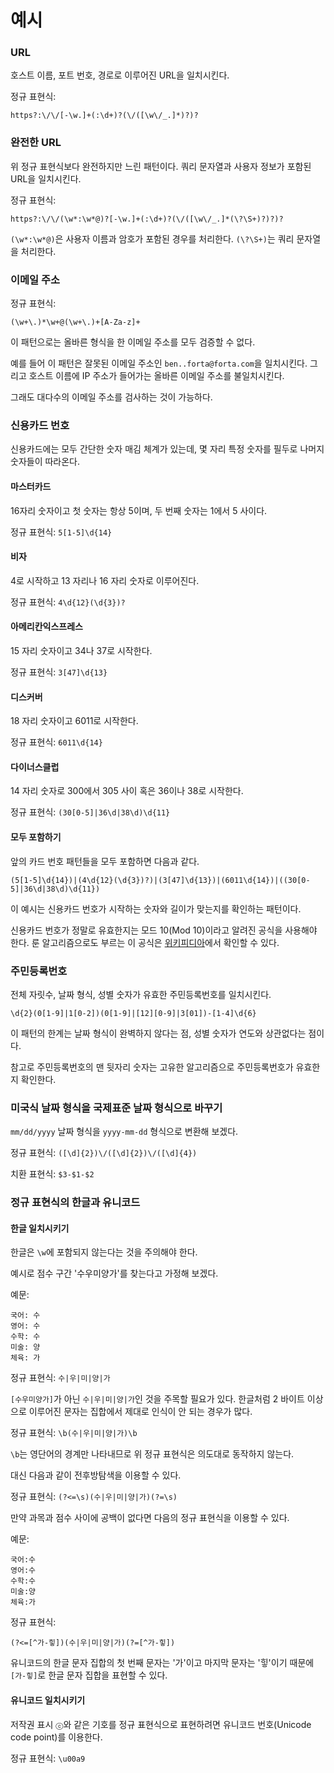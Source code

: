# 예시

### URL

호스트 이름, 포트 번호, 경로로 이루어진 URL을 일치시킨다.

정규 표현식:

```
https?:\/\/[-\w.]+(:\d+)?(\/([\w\/_.]*)?)?
```

### 완전한 URL

위 정규 표현식보다 완전하지만 느린 패턴이다. 쿼리 문자열과 사용자 정보가 포함된 URL을 일치시킨다.

정규 표현식:

```
https?:\/\/(\w*:\w*@)?[-\w.]+(:\d+)?(\/([\w\/_.]*(\?\S+)?)?)?
```

`(\w*:\w*@)`은 사용자 이름과 암호가 포함된 경우를 처리한다. `(\?\S+)`는 쿼리 문자열을 처리한다.

### 이메일 주소

정규 표현식:

```
(\w+\.)*\w+@(\w+\.)+[A-Za-z]+
```

이 패턴으로는 올바른 형식을 한 이메일 주소를 모두 검증할 수 없다.

예를 들어 이 패턴은 잘못된 이메일 주소인 `ben..forta@forta.com`을 일치시킨다. 그리고 호스트 이름에 IP 주소가 들어가는 올바른 이메일 주소를 불일치시킨다.

그래도 대다수의 이메일 주소를 검사하는 것이 가능하다.

### 신용카드 번호

신용카드에는 모두 간단한 숫자 매김 체계가 있는데, 몇 자리 특정 숫자를 필두로 나머지 숫자들이 따라온다.

#### 마스터카드

16자리 숫자이고 첫 숫자는 항상 5이며, 두 번째 숫자는 1에서 5 사이다.

정규 표현식: `5[1-5]\d{14}`

#### 비자

4로 시작하고 13 자리나 16 자리 숫자로 이루어진다.

정규 표현식: `4\d{12}(\d{3})?`

#### 아메리칸익스프레스

15 자리 숫자이고 34나 37로 시작한다.

정규 표현식: `3[47]\d{13}`

#### 디스커버

18 자리 숫자이고 6011로 시작한다.

정규 표현식: `6011\d{14}`

#### 다이너스클럽

14 자리 숫자로 300에서 305 사이 혹은 36이나 38로 시작한다.

정규 표현식: `(30[0-5]|36\d|38\d)\d{11}`

#### 모두 포함하기

앞의 카드 번호 패턴들을 모두 포함하면 다음과 같다.

```
(5[1-5]\d{14})|(4\d{12}(\d{3})?)|(3[47]\d{13})|(6011\d{14})|((30[0-5]|36\d|38\d)\d{11})
```

이 예시는 신용카드 번호가 시작하는 숫자와 길이가 맞는지를 확인하는 패턴이다.

신용카드 번호가 정말로 유효한지는 모드 10(Mod 10)이라고 알려진 공식을 사용해야 한다. 룬 알고리즘으로도 부르는 이 공식은 [위키피디아](https://ko.wikipedia.org/wiki/%EB%A3%AC_%EC%95%8C%EA%B3%A0%EB%A6%AC%EC%A6%98)에서 확인할 수 있다.

### 주민등록번호

전체 자릿수, 날짜 형식, 성별 숫자가 유효한 주민등록번호를 일치시킨다.

```
\d{2}(0[1-9]|1[0-2])(0[1-9]|[12][0-9]|3[01])-[1-4]\d{6}
```

이 패턴의 한계는 날짜 형식이 완벽하지 않다는 점, 성별 숫자가 연도와 상관없다는 점이다.

참고로 주민등록번호의 맨 뒷자리 숫자는 고유한 알고리즘으로 주민등록번호가 유효한지 확인한다.

### 미국식 날짜 형식을 국제표준 날짜 형식으로 바꾸기

`mm/dd/yyyy` 날짜 형식을 `yyyy-mm-dd` 형식으로 변환해 보겠다.

정규 표현식: `([\d]{2})\/([\d]{2})\/([\d]{4})`

치환 표현식: `$3-$1-$2`

### 정규 표현식의 한글과 유니코드

#### 한글 일치시키기

한글은 `\w`에 포함되지 않는다는 것을 주의해야 한다.

예시로 점수 구간 '수우미양가'를 찾는다고 가정해 보겠다.

예문:

```
국어: 수
영어: 수
수학: 수
미술: 양
체육: 가
```

정규 표현식: `수|우|미|양|가`

`[수우미양가]`가 아닌 `수|우|미|양|가`인 것을 주목할 필요가 있다. 한글처럼 2 바이트 이상으로 이루어진 문자는 집합에서 제대로 인식이 안 되는 경우가 많다.

정규 표현식: `\b(수|우|미|양|가)\b`

`\b`는 영단어의 경계만 나타내므로 위 정규 표현식은 의도대로 동작하지 않는다.

대신 다음과 같이 전후방탐색을 이용할 수 있다.

정규 표현식: `(?<=\s)(수|우|미|양|가)(?=\s)`

만약 과목과 점수 사이에 공백이 없다면 다음의 정규 표현식을 이용할 수 있다.

예문:

```
국어:수
영어:수
수학:수
미술:양
체육:가
```

정규 표현식:

```
(?<=[^가-힣])(수|우|미|양|가)(?=[^가-힣])
```

유니코드의 한글 문자 집합의 첫 번째 문자는 '가'이고 마지막 문자는 '힣'이기 때문에 `[가-힣]`로 한글 문자 집합을 표현할 수 있다.

#### 유니코드 일치시키기

저작권 표시 `ⓒ`와 같은 기호를 정규 표현식으로 표현하려면 유니코드 번호(Unicode code point)를 이용한다.

정규 표현식: `\u00a9`